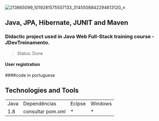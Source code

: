 ![213665099_1019281575507133_3145508842294613120_n](https://user-images.githubusercontent.com/37045332/125006840-69ed9b00-e035-11eb-88e7-64a6acb5758d.jpg)

## Java, JPA, Hibernate, JUNIT and Maven
### Didactic project used in Java Web Full-Stack training course - JDevTreinamento. 
> Status: Done

#### User registration

####code in portuguese

## Technologies and Tools
<table>
  <tr> 
    <td>Java</td>
    <td>Dependências</td>
    <td>Eclpse</td>
    <td>Windows</td>
  </tr>
  <tr> 
    <td>1.8</td>
    <td>consultar pom.xml</td>
    <td>*</td>
    <td>*</td>
  </tr>
</table>
